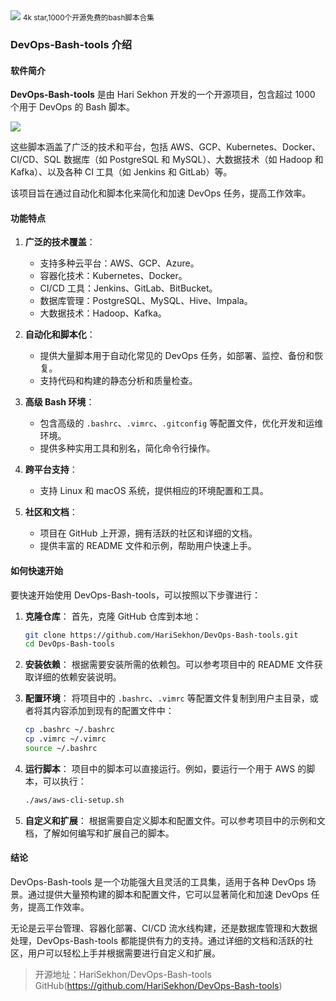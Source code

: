 <img src="/assets/image/241005-DevOps-Bash-tools.png">
<small>4k star,1000个开源免费的bash脚本合集</small>

### DevOps-Bash-tools 介绍

#### 软件简介

**DevOps-Bash-tools** 是由 Hari Sekhon 开发的一个开源项目，包含超过 1000 个用于 DevOps 的 Bash 脚本。

![](/assets/image/241005-DevOps-Bash-tools.png)

这些脚本涵盖了广泛的技术和平台，包括 AWS、GCP、Kubernetes、Docker、CI/CD、SQL 数据库（如 PostgreSQL 和 MySQL）、大数据技术（如 Hadoop 和 Kafka）、以及各种 CI 工具（如 Jenkins 和 GitLab）等。

该项目旨在通过自动化和脚本化来简化和加速 DevOps 任务，提高工作效率。

#### 功能特点

1. **广泛的技术覆盖**：
   - 支持多种云平台：AWS、GCP、Azure。
   - 容器化技术：Kubernetes、Docker。
   - CI/CD 工具：Jenkins、GitLab、BitBucket。
   - 数据库管理：PostgreSQL、MySQL、Hive、Impala。
   - 大数据技术：Hadoop、Kafka。

2. **自动化和脚本化**：
   - 提供大量脚本用于自动化常见的 DevOps 任务，如部署、监控、备份和恢复。
   - 支持代码和构建的静态分析和质量检查。

3. **高级 Bash 环境**：
   - 包含高级的 `.bashrc`、`.vimrc`、`.gitconfig` 等配置文件，优化开发和运维环境。
   - 提供多种实用工具和别名，简化命令行操作。

4. **跨平台支持**：
   - 支持 Linux 和 macOS 系统，提供相应的环境配置和工具。

5. **社区和文档**：
   - 项目在 GitHub 上开源，拥有活跃的社区和详细的文档。
   - 提供丰富的 README 文件和示例，帮助用户快速上手。

#### 如何快速开始

要快速开始使用 DevOps-Bash-tools，可以按照以下步骤进行：

1. **克隆仓库**：
   首先，克隆 GitHub 仓库到本地：
   ```bash
   git clone https://github.com/HariSekhon/DevOps-Bash-tools.git
   cd DevOps-Bash-tools
   ```

2. **安装依赖**：
   根据需要安装所需的依赖包。可以参考项目中的 README 文件获取详细的依赖安装说明。

3. **配置环境**：
   将项目中的 `.bashrc`、`.vimrc` 等配置文件复制到用户主目录，或者将其内容添加到现有的配置文件中：
   ```bash
   cp .bashrc ~/.bashrc
   cp .vimrc ~/.vimrc
   source ~/.bashrc
   ```

4. **运行脚本**：
   项目中的脚本可以直接运行。例如，要运行一个用于 AWS 的脚本，可以执行：
   ```bash
   ./aws/aws-cli-setup.sh
   ```

5. **自定义和扩展**：
   根据需要自定义脚本和配置文件。可以参考项目中的示例和文档，了解如何编写和扩展自己的脚本。

#### 结论

DevOps-Bash-tools 是一个功能强大且灵活的工具集，适用于各种 DevOps 场景。通过提供大量预构建的脚本和配置文件，它可以显著简化和加速 DevOps 任务，提高工作效率。

无论是云平台管理、容器化部署、CI/CD 流水线构建，还是数据库管理和大数据处理，DevOps-Bash-tools 都能提供有力的支持。通过详细的文档和活跃的社区，用户可以轻松上手并根据需要进行自定义和扩展。



>开源地址：HariSekhon/DevOps-Bash-tools GitHub(https://github.com/HariSekhon/DevOps-Bash-tools)
